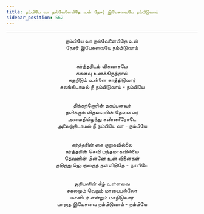 ```yaml
---
title: நம்பியே வா நல்வேளையிதே உன் நேசர் இயேசுவையே நம்பிடுவாய்
sidebar_position: 562
---
```


---
<center>
நம்பியே வா நல்வேளையிதே உன்<br/>
நேசர் இயேசுவையே நம்பிடுவாய்<br/><br/>

கர்த்தரிடம் விசுவாசமே<br/>
ககளவு உனக்கிருந்தால்<br/>
கதறிடும் உன்னை காத்திடுவார்<br/>
கலங்கிடாமல் நீ நம்பிடுவாய்            - நம்பியே<br/><br/>

திக்கற்றோரின் தகப்பனவர்<br/>
தவிக்கும் விதவையின் தேவனவர்<br/>
அமைதியிழந்து கண்ணீரோடே<br/>
அலைந்திடாமல் நீ நம்பியே வா        - நம்பியே<br/><br/>

கர்த்தரின் கை குறுகவில்லை<br/>
கர்த்தரின் செவி மந்தமாகவில்லை<br/>
தேவனின் பின்னே உன் வினைகள்<br/>
தடுத்து ஜெபத்தைத் தள்ளிடுதே        - நம்பியே<br/><br/>

சூரியனின் கீழ் உள்ளவை<br/>
சகலமும் வெறும் மாயையல்லோ<br/>
மானிடர் என்றும் மாறிடுவார்<br/>
மாறாத இயேசுவை நம்பிடுவாய்        - நம்பியே
</center>